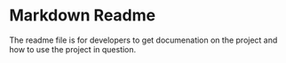 # Markdown Readme 

The readme file is for developers to get documenation on the project and how to use the project in
question. 
